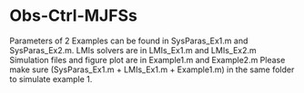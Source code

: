 # Obs-Ctrl-MJFSs

Parameters of 2 Examples can be found in SysParas_Ex1.m and SysParas_Ex2.m.
LMIs solvers are in LMIs_Ex1.m and LMIs_Ex2.m
Simulation files and figure plot are in Example1.m and Example2.m
Please make sure (SysParas_Ex1.m + LMIs_Ex1.m + Example1.m) in the same folder to simulate example 1.
